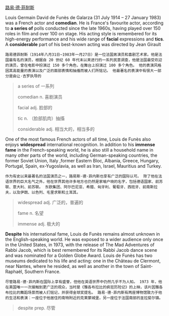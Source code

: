 [路易·德·菲耐斯](https://en.wikipedia.org/wiki/Louis_de_Fun%C3%A8s)


Louis Germain David de Funès de Galarza (31 July 1914 – 27 January 1983) was a French actor and **comedian**. He is France's favourite actor, according to **a series of** polls conducted since the late 1960s, having played over 150 roles in film and over 100 on stage. His acting style is remembered for its high-energy performance and his wide range of **facial** expressions and **tics**. A **considerable** part of his best-known acting was directed by Jean Girault

```
路易德菲耐斯（1914年八月31日~1983年一月27日）是一位法国男演员和喜剧艺术家。他是法国最有名的演员，根据自 20 世纪 60 年代末以来进行的一系列民意调查，他是法国最受欢迎的演员，曾在电影中扮演过 150 多个角色，在舞台上扮演过 100 多个角色。 他的表演风格因其高能量的表演以及广泛的面部表情和抽搐而被人们所铭记。 他最著名的表演中有很大一部分是由让·吉罗执导的
```

> a series of 一系列
> 
> comedian n. 喜剧演员
> 
> facial adj. 脸部的
> 
> tic n. （脸部肌肉）抽搐
> 
> considerable adj. 相当大的，相当多的

One of the most famous French actors of all time, Louis de Funès also enjoys **widespread** international recognition. In addition to his **immense** **fame** in the French-speaking world, he is also still a household name in many other parts of the world, including German-speaking countries, the former Soviet Union, Italy ,former Eastern Bloc, Albania, Greece, Hungary, Portugal, Spain, ex-Yugoslavia, as well as Iran, Israel, Mauritius and Turkey.

```
作为有史以来最著名的法国演员之一，路易斯·德·菲内斯也享有广泛的国际认可。 除了他在法语世界的巨大名气之外，他在世界其他许多地方也仍然是家喻户晓的名字，包括德语国家、前苏联、意大利、前苏联。 东欧集团、阿尔巴尼亚、希腊、匈牙利、葡萄牙、西班牙、前南斯拉夫，以及伊朗、以色列、毛里求斯和土耳其。
```

> widespread adj. 广泛的，普遍的
> 
> fame n. 名望
> 
> immense adj. 极大的

**Despite** his international fame, Louis de Funès remains almost unknown in the English-speaking world. He was exposed to a wider audience only once in the United States, in 1973, with the release of The Mad Adventures of Rabbi Jacob, which is best remembered for its Rabbi Jacob dance scene and was nominated for a Golden Globe Award. Louis de Funès has two museums dedicated to his life and acting: one in the Château de Clermont, near Nantes, where he resided, as well as another in the town of Saint-Raphaël, Southern France.

```
尽管路易·德·菲内斯在国际上享有盛誉，但他在英语世界中仍然几乎不为人知。 1973 年，他在美国唯一一次接触到更广泛的观众，当时是《雅各布拉比的疯狂历险记》的上映，该片因雅各布拉比的舞蹈场景而被人们铭记，并获得金球奖提名。 路易·德·菲内斯有两座博物馆致力于他的生活和表演：一座位于他居住的南特附近的克莱蒙城堡，另一座位于法国南部的圣拉斐尔镇。
```

> despite prep. 尽管